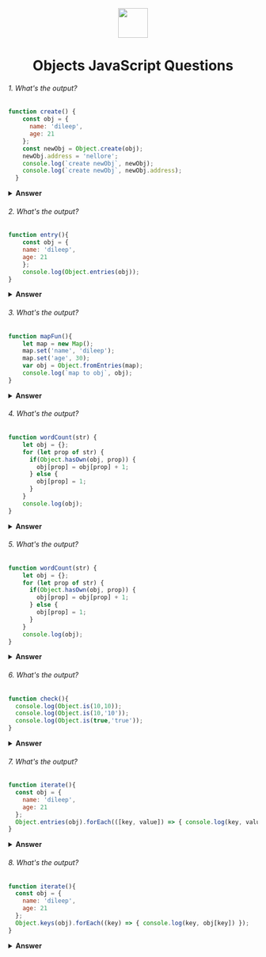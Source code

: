 <div align="center">
  <img height="60" src="https://img.icons8.com/color/344/javascript.png">
  <h1>Objects JavaScript Questions</h1>
</div>



###### 1. What's the output?

```javascript
function create() {
    const obj = {
      name: 'dileep',
      age: 21
    };
    const newObj = Object.create(obj);
    newObj.address = 'nellore';
    console.log(`create newObj`, newObj);
    console.log(`create newObj`, newObj.address);
  }
```
<details><summary><b>Answer</b></summary>
<p>
</p>
</details>

###### 2. What's the output?

```javascript
function entry(){
    const obj = {
    name: 'dileep',
    age: 21
    };
    console.log(Object.entries(obj));
}
```
<details><summary><b>Answer</b></summary>
<p>
</p>
</details>

###### 3. What's the output?

```javascript
function mapFun(){
    let map = new Map();
    map.set('name', 'dileep');
    map.set('age', 30);
    var obj = Object.fromEntries(map);
    console.log(`map to obj`, obj);
}
```
<details><summary><b>Answer</b></summary>
<p>
</p>
</details>


###### 4. What's the output?

```javascript
function wordCount(str) {
    let obj = {};
    for (let prop of str) {
      if(Object.hasOwn(obj, prop)) {
        obj[prop] = obj[prop] + 1;
      } else {
        obj[prop] = 1;
      }
    }
    console.log(obj);
}
```
<details><summary><b>Answer</b></summary>
<p>
</p>
</details>

###### 5. What's the output?

```javascript
function wordCount(str) {
    let obj = {};
    for (let prop of str) {
      if(Object.hasOwn(obj, prop)) {
        obj[prop] = obj[prop] + 1;
      } else {
        obj[prop] = 1;
      }
    }
    console.log(obj);
}
```
<details><summary><b>Answer</b></summary>
<p>
</p>
</details>

###### 6. What's the output?

```javascript
function check(){
  console.log(Object.is(10,10));
  console.log(Object.is(10,'10'));
  console.log(Object.is(true,'true'));
}
```
<details><summary><b>Answer</b></summary>
<p>
</p>
</details>

###### 7. What's the output?

```javascript
function iterate(){
  const obj = {
    name: 'dileep',
    age: 21
  };
  Object.entries(obj).forEach(([key, value]) => { console.log(key, value) });
}
```
<details><summary><b>Answer</b></summary>
<p>
</p>
</details>

###### 8. What's the output?

```javascript
function iterate(){
  const obj = {
    name: 'dileep',
    age: 21
  };
  Object.keys(obj).forEach((key) => { console.log(key, obj[key]) });
}
```
<details><summary><b>Answer</b></summary>
<p>
</p>
</details>
